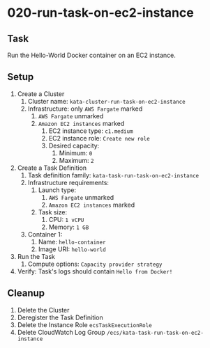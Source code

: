# 020-run-task-on-ec2-instance

## Task
Run the Hello-World Docker container on an EC2 instance.

## Setup
1. Create a Cluster
	1. Cluster name: `kata-cluster-run-task-on-ec2-instance`
	2. Infrastructure: only `AWS Fargate` marked
		1. `AWS Fargate` unmarked
		2. `Amazon EC2 instances` marked
			1. EC2 instance type: `c1.medium`
			2. EC2 instance role: `Create new role`
			3. Desired capacity:
				1. Minimum: `0`
				2. Maximum: `2`
2. Create a Task Definition
	1. Task definition family: `kata-task-run-task-on-ec2-instance`
	2. Infrastructure requirements:
		1. Launch type: 
			1. `AWS Fargate` unmarked
			2. `Amazon EC2 instances` marked
		2. Task size:
			1. CPU: `1 vCPU`
			2. Memory: `1 GB`
	3. Container 1:
		1. Name: `hello-container`
		2. Image URI: `hello-world`
3. Run the Task
	1. Compute options: `Capacity provider strategy`
4. Verify: Task's logs should contain `Hello from Docker!`

## Cleanup
1. Delete the Cluster
2. Deregister the Task Definition
3. Delete the Instance Role `ecsTaskExecutionRole`
4. Delete CloudWatch Log Group `/ecs/kata-task-run-task-on-ec2-instance`
